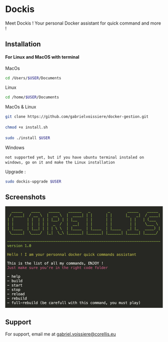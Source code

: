 
# Dockis

Meet Dockis ! Your personal Docker assistant for quick command and more !


## Installation
#### For Linux and  MacOS with terminal
MacOs
```bash
cd /Users/$USER/Documents
``` 
Linux
```bash
cd /home/$USER/Documents
```

MacOs & Linux 
```bash
git clone https://github.com/gabrielvoissiere/docker-gestion.git

chmod +x install.sh

sudo ./install $USER
```
Windows
```console
not supported yet, but if you have ubuntu terminal instaled on windows, go on it and make the Linux installation
```

Upgrade :

```bash
sudo dockis-upgrade $USER
```
    
## Screenshots

![App Screenshot](https://github.com/gabrielvoissiere/image/blob/main/Capture%20d%E2%80%99e%CC%81cran%202022-05-10%20a%CC%80%2016.23.52.png?raw=true)


## Support

For support, email me at gabriel.voissiere@corellis.eu

